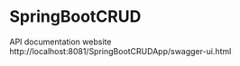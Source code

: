 # SpringBootCRUD

API documentation website
http://localhost:8081/SpringBootCRUDApp/swagger-ui.html
